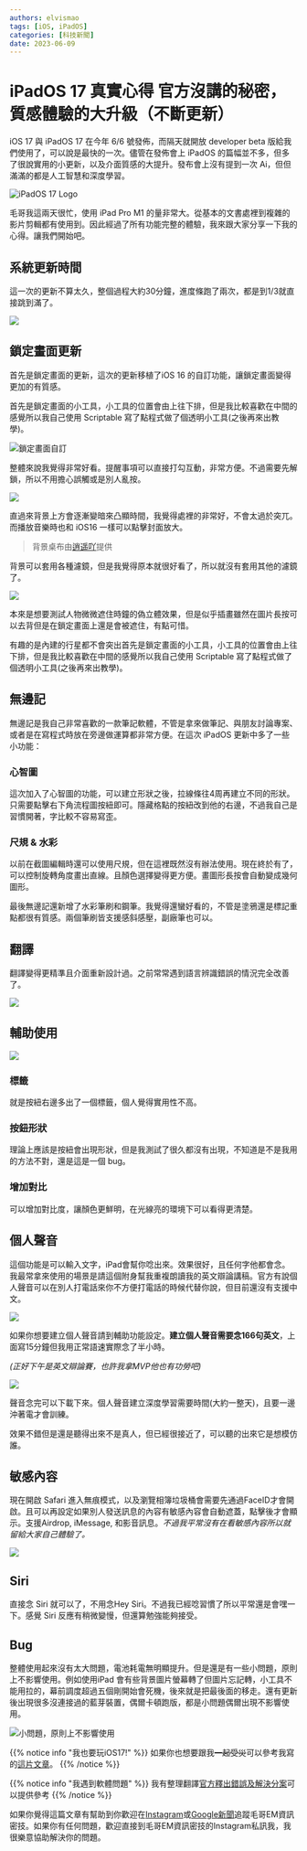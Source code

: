 ```yaml
---
authors: elvismao
tags: [iOS, iPadOS]
categories: [科技新聞]
date: 2023-06-09
---
```


# iPadOS 17 真實心得 官方沒講的秘密，質感體驗的大升級（不斷更新）

iOS 17 與 iPadOS 17 在今年 6/6 號發佈，而隔天就開放 developer beta 版給我們使用了，可以說是最快的一次。儘管在發佈會上 iPadOS 的篇幅並不多，但多了很說實用的小更新，以及介面質感的大提升。發布會上沒有提到一次 Ai，但但滿滿的都是人工智慧和深度學習。

<!--more-->

![iPadOS 17 Logo](https://upload.wikimedia.org/wikipedia/commons/thumb/8/8b/IPadOS_17_logo.png/170px-IPadOS_17_logo.png)

毛哥我這兩天很忙，使用 iPad Pro M1 的量非常大。從基本的文書處裡到複雜的影片剪輯都有使用到。因此經過了所有功能完整的體驗，我來跟大家分享一下我的心得。讓我們開始吧。

## 系統更新時間

這一次的更新不算太久，整個過程大約30分鐘，進度條跑了兩次，都是到1/3就直接跳到滿了。

![](0.webp)

## 鎖定畫面更新

首先是鎖定畫面的更新，這次的更新移植了iOS 16 的自訂功能，讓鎖定畫面變得更加的有質感。

首先是鎖定畫面的小工具，小工具的位置會由上往下排，但是我比較喜歡在中間的感覺所以我自己使用 Scriptable 寫了點程式做了個透明小工具(之後再來出教學)。

![鎖定畫面自訂](1.webp)

整體來說我覺得非常好看。提醒事項可以直接打勾互動，非常方便。不過需要先解鎖，所以不用擔心誤觸或是別人亂按。

![](6.webp)

直過來背景上方會逐漸變暗來凸顯時間，我覺得處裡的非常好，不會太過於突兀。而播放音樂時也和 iOS16 一樣可以點擊封面放大。

> 背景桌布由[逍遥吖](https://twitter.com/X1aoyaoya)提供

背景可以套用各種濾鏡，但是我覺得原本就很好看了，所以就沒有套用其他的濾鏡了。

![](2.webp)

本來是想要測試人物微微遮住時鐘的偽立體效果，但是似乎插畫雖然在圖片長按可以去背但是在鎖定畫面上還是會被遮住，有點可惜。

有趣的是內建的行星都不會突出首先是鎖定畫面的小工具，小工具的位置會由上往下排，但是我比較喜歡在中間的感覺所以我自己使用 Scriptable 寫了點程式做了個透明小工具(之後再來出教學)。

## 無邊記

無邊記是我自己非常喜歡的一款筆記軟體，不管是拿來做筆記、與朋友討論專案、或者是在寫程式時放在旁邊做運算都非常方便。在這次 iPadOS 更新中多了一些小功能：

### 心智圖

這次加入了心智圖的功能，可以建立形狀之後，拉線條往4周再建立不同的形狀。只需要點擊右下角流程圖按紐即可。隱藏格點的按紐改到他的右邊，不過我自己是習慣開著，字比較不容易寫歪。

### 尺規 & 水彩

以前在截圖編輯時還可以使用尺規，但在這裡既然沒有辦法使用。現在終於有了，可以控制旋轉角度畫出直線。且顏色選擇變得更方便。畫圖形長按會自動變成幾何圖形。

最後無邊記還新增了水彩筆刷和鋼筆。我覺得還蠻好看的，不管是塗鴉還是標記重點都很有質感。兩個筆刷皆支援感斜感壓，副廠筆也可以。

## 翻譯

翻譯變得更精準且介面重新設計過。之前常常遇到語言辨識錯誤的情況完全改善了。

![](10.webp)

## 輔助使用

![](11.webp)

### 標籤

就是按紐右邊多出了一個標籤，個人覺得實用性不高。

### 按鈕形狀

理論上應該是按紐會出現形狀，但是我測試了很久都沒有出現，不知道是不是我用的方法不對，還是這是一個 bug。

### 增加對比

可以增加對比度，讓顏色更鮮明，在光線亮的環境下可以看得更清楚。

## 個人聲音

這個功能是可以輸入文字，iPad會幫你唸出來。效果很好，且任何字他都會念。我最常拿來使用的場景是請這個附身幫我重複朗讀我的英文辯論講稿。官方有說個人聲音可以在別人打電話來你不方便打電話的時候代替你說，但目前還沒有支援中文。

![](13.webp)

如果你想要建立個人聲音請到輔助功能設定。**建立個人聲音需要念166句英文**，上面寫15分鐘但我用正常語速實際念了半小時。

_(正好下午是英文辯論賽，也許我拿MVP他也有功勞吧)_

![](12.webp)

聲音念完可以下載下來。個人聲音建立深度學習需要時間(大約一整天)，且要一邊沖著電才會訓練。

效果不錯但是還是聽得出來不是真人，但已經很接近了，可以聽的出來它是想模仿誰。

## 敏感內容

現在開啟 Safari 進入無痕模式，以及瀏覽相簿垃圾桶會需要先通過FaceID才會開啟。且可以再設定如果別人發送訊息的內容有敏感內容會自動遮蓋，點擊後才會顯示。支援Airdrop, iMessage, 和影音訊息。_不過我平常沒有在看敏感內容所以就留給大家自己體驗了。_

![](14.webp)

## Siri

直接念 Siri 就可以了，不用念Hey Siri。不過我已經唸習慣了所以平常還是會嘿一下。感覺 Siri 反應有稍微變慢，但還算勉強能夠接受。

## Bug

整體使用起來沒有太大問題，電池耗電無明顯提升。但是還是有一些小問題，原則上不影響使用。例如使用iPad 會有些背景圖片螢幕轉了但圖片忘記轉，小工具不能用拉的，幕前調度超過五個剛開始會死機，後來就是把最後面的移走。還有更新後出現很多沒連接過的藍芽裝置，偶爾卡頓跑版，都是小問題偶爾出現不影響使用。

![小問題，原則上不影響使用](15.webp)

{{% notice info "我也要玩iOS17!" %}}
如果你也想要跟我~~一起受災~~可以參考我寫的[這片文章](https://emtech.cc/post/apple-beta/)。
{{% /notice %}}

{{% notice info "我遇到軟體問題" %}}
我有整理翻譯[官方釋出錯誤及解決分案](https://em-tec.github.io/post/ios17-problem/)可以提供參考
{{% /notice %}}

如果你覺得這篇文章有幫助到你歡迎在[Instagram](https://instagram.com/em.tec.blog)或[Google新聞](https://news.google.com/s/CBIwgtnWzKAB?sceid=TW:zh-Hant&sceid=TW:zh-Hant&r=11&oc=1)追蹤毛哥EM資訊密技。如果你有任何問題，歡迎直接到毛哥EM資訊密技的Instagram私訊我，我很樂意協助解決你的問題。
